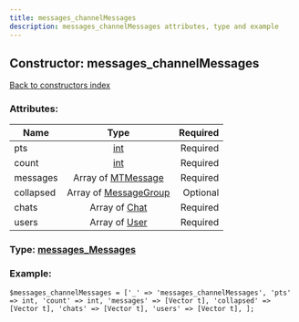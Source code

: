 ```yaml
---
title: messages_channelMessages
description: messages_channelMessages attributes, type and example
---
```

## Constructor: messages\_channelMessages  
[Back to constructors index](index.md)



### Attributes:

| Name     |    Type       | Required |
|----------|:-------------:|---------:|
|pts|[int](../types/int.md) | Required|
|count|[int](../types/int.md) | Required|
|messages|Array of [MTMessage](../types/MTMessage.md) | Required|
|collapsed|Array of [MessageGroup](../types/MessageGroup.md) | Optional|
|chats|Array of [Chat](../types/Chat.md) | Required|
|users|Array of [User](../types/User.md) | Required|



### Type: [messages\_Messages](../types/messages_Messages.md)


### Example:

```
$messages_channelMessages = ['_' => 'messages_channelMessages', 'pts' => int, 'count' => int, 'messages' => [Vector t], 'collapsed' => [Vector t], 'chats' => [Vector t], 'users' => [Vector t], ];
```  


